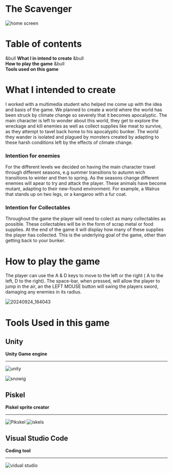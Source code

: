 # The Scavenger

![home screen](https://github.com/user-attachments/assets/73050d7c-95b7-4987-9847-4564b6643243)

# Table of contents

&bull **What I in intend to create**
&bull <br> **How to play the game**
&bull <br> **Tools used on this game**


# What I intended to create
I worked with a multimedia student who helped me come up with the idea and basis of the game. We planned to create a world where the world has been struck by climate change so severely that it becomes apocalyptic. The main character is left to wonder about this world, they get to explore the wreckage and kill enemies as well as collect supplies like meat to survive, as they attempt to tavel back home to his apocalyptic bunker. The world they wander is isolated and plagued by monsters created by adapting to these harsh conditions left by the effects of climate change. 
### Intention for enemies
For the different levels we decided on having the main character travel through different seasons, e.g summer transitions to autumn wich transitions to winter and then to spring. As the seasons change different enemies will apear to try and attack the player. These animals have become mutant, adapting to their new-found environment. For example, a Walrus that stands up on two legs, or a kangaroo with a fur coat. 
### Intention for Collectables
Throughout the game the player will need to colect as many collectables as possible. These collectables will be in the form of scrap metal or food supplies. At the end of the game it will display how many of these supplies the player has collected. This is the underlying goal of the game, other than getting back to your bunker. 

# How to play the game
The player can use the A & D keys to move to the left or the right ( A to the left, D to the right). The space-bar, when pressed, will allow the player to jump in the air, an the LEFT MOUSE button will swing the players sword, damaging any enemies in its radius.

![20240924_164043](https://github.com/user-attachments/assets/28c8e391-ba78-46db-953e-fd857ca48220)


# Tools Used in this game

## Unity

**Unity Game engine**
_____________________________
![unity](https://github.com/user-attachments/assets/d5f2a8ab-d88f-4eca-a5c2-eae42b922da6)

![snowig](https://github.com/user-attachments/assets/b2d028ae-cf82-4d51-a184-142b1b0f74a5)


## Piskel

**Piskel sprite creator**
_____________________________
![Pikskel](https://github.com/user-attachments/assets/7d78a18c-7c21-4ccb-ae8a-43a847539745)
![iskels](https://github.com/user-attachments/assets/3d4cb44e-b408-43f1-a917-e6ba207f7669)

## Visual Studio Code 

**Coding tool**
_____________________________
![vidual studio](https://github.com/user-attachments/assets/7427443e-6378-471c-ad5a-145eafc0b726)

